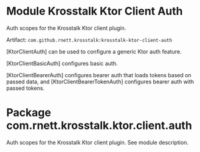 # Module Krosstalk Ktor Client Auth

Auth scopes for the Krosstalk Ktor client plugin.

Artifact: `com.github.rnett.krosstalk:krosstalk-ktor-client-auth`

[KtorClientAuth] can be used to configure a generic Ktor auth feature.

[KtorClientBasicAuth] configures basic auth.

[KtorClientBearerAuth] configures bearer auth that loads tokens based on passed data, 
and [KtorClientBearerTokenAuth] configures bearer auth with passed tokens.

# Package com.rnett.krosstalk.ktor.client.auth

Auth scopes for the Krosstalk Ktor client plugin. See module description.